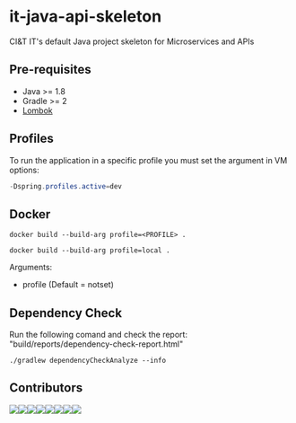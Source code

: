 # it-java-api-skeleton
CI&amp;T IT's default Java project skeleton for Microservices and APIs

## Pre-requisites

- Java >= 1.8
- Gradle >= 2
- [Lombok](https://projectlombok.org/download.html)

## Profiles

To run the application in a specific profile you must set the argument in VM options:
```java
-Dspring.profiles.active=dev
```

## Docker
```shell
docker build --build-arg profile=<PROFILE> .
```
```shell
docker build --build-arg profile=local .
```
Arguments:
* profile (Default = notset)


## Dependency Check
Run the following comand and check the report: "build/reports/dependency-check-report.html"

```shell
./gradlew dependencyCheckAnalyze --info
```

## Contributors
[![](https://sourcerer.io/fame/marcosvidolin/ciandt-dev/it-java-api-skeleton/images/0)](https://sourcerer.io/fame/marcosvidolin/ciandt-dev/it-java-api-skeleton/links/0)[![](https://sourcerer.io/fame/marcosvidolin/ciandt-dev/it-java-api-skeleton/images/1)](https://sourcerer.io/fame/marcosvidolin/ciandt-dev/it-java-api-skeleton/links/1)[![](https://sourcerer.io/fame/marcosvidolin/ciandt-dev/it-java-api-skeleton/images/2)](https://sourcerer.io/fame/marcosvidolin/ciandt-dev/it-java-api-skeleton/links/2)[![](https://sourcerer.io/fame/marcosvidolin/ciandt-dev/it-java-api-skeleton/images/3)](https://sourcerer.io/fame/marcosvidolin/ciandt-dev/it-java-api-skeleton/links/3)[![](https://sourcerer.io/fame/marcosvidolin/ciandt-dev/it-java-api-skeleton/images/4)](https://sourcerer.io/fame/marcosvidolin/ciandt-dev/it-java-api-skeleton/links/4)[![](https://sourcerer.io/fame/marcosvidolin/ciandt-dev/it-java-api-skeleton/images/5)](https://sourcerer.io/fame/marcosvidolin/ciandt-dev/it-java-api-skeleton/links/5)[![](https://sourcerer.io/fame/marcosvidolin/ciandt-dev/it-java-api-skeleton/images/6)](https://sourcerer.io/fame/marcosvidolin/ciandt-dev/it-java-api-skeleton/links/6)[![](https://sourcerer.io/fame/marcosvidolin/ciandt-dev/it-java-api-skeleton/images/7)](https://sourcerer.io/fame/marcosvidolin/ciandt-dev/it-java-api-skeleton/links/7)
